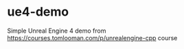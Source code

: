 # ue4-demo
Simple Unreal Engine 4 demo from https://courses.tomlooman.com/p/unrealengine-cpp course
